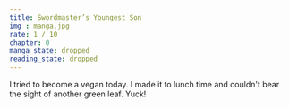 ```yaml
---
title: Swordmaster’s Youngest Son
img : manga.jpg
rate: 1 / 10
chapter: 0
manga_state: dropped
reading_state: dropped
---
```

I tried to become a vegan today. I made it to lunch time and couldn't bear the 
sight of another green leaf. Yuck!